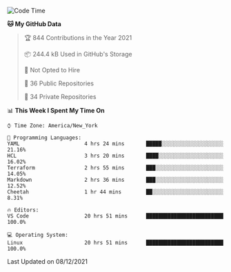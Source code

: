 <!--START_SECTION:waka-->
![Code Time](http://img.shields.io/badge/Code%20Time-34%20hrs%203%20mins-blue)

**🐱 My GitHub Data** 

> 🏆 844 Contributions in the Year 2021
 > 
> 📦 244.4 kB Used in GitHub's Storage 
 > 
> 🚫 Not Opted to Hire
 > 
> 📜 36 Public Repositories 
 > 
> 🔑 34 Private Repositories  
 > 
📊 **This Week I Spent My Time On** 

```text
⌚︎ Time Zone: America/New_York

💬 Programming Languages: 
YAML                     4 hrs 24 mins       █████░░░░░░░░░░░░░░░░░░░░   21.16% 
HCL                      3 hrs 20 mins       ████░░░░░░░░░░░░░░░░░░░░░   16.02% 
Terraform                2 hrs 55 mins       ███░░░░░░░░░░░░░░░░░░░░░░   14.05% 
Markdown                 2 hrs 36 mins       ███░░░░░░░░░░░░░░░░░░░░░░   12.52% 
Cheetah                  1 hr 44 mins        ██░░░░░░░░░░░░░░░░░░░░░░░   8.31%

🔥 Editors: 
VS Code                  20 hrs 51 mins      █████████████████████████   100.0%

💻 Operating System: 
Linux                    20 hrs 51 mins      █████████████████████████   100.0%

```


 Last Updated on 08/12/2021
<!--END_SECTION:waka-->